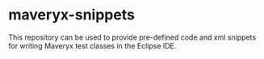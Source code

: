 # maveryx-snippets
This repository can be used to provide pre-defined code and xml snippets for writing Maveryx test classes in the Eclipse IDE.
